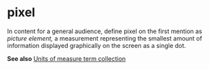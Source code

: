 # pixel

In content for a general audience, define pixel on the first mention as *picture element,* a measurement representing the smallest amount of information displayed graphically on the screen as a single dot. 

**See also** [Units of measure term collection](https://worldready.cloudapp.net/Styleguide/Read?id=2700&topicid=28884)
